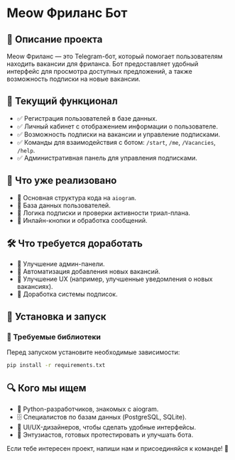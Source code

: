 # Meow Фриланс Бот

## 📌 Описание проекта
Meow Фриланс — это Telegram-бот, который помогает пользователям находить вакансии для фриланса. Бот предоставляет удобный интерфейс для просмотра доступных предложений, а также возможность подписки на новые вакансии.

## 🚀 Текущий функционал
- ✅ Регистрация пользователей в базе данных.
- ✅ Личный кабинет с отображением информации о пользователе.
- ✅ Возможность подписки на вакансии и управление подписками.
- ✅ Команды для взаимодействия с ботом: `/start`, `/me`, `/Vacancies`, `/help`.
- ✅ Административная панель для управления подписками.

## 🔨 Что уже реализовано
- 🔹 Основная структура кода на `aiogram`.
- 🔹 База данных пользователей.
- 🔹 Логика подписки и проверки активности триал-плана.
- 🔹 Инлайн-кнопки и обработка сообщений.

## 🛠 Что требуется доработать
- 🔹 Улучшение админ-панели.
- 🔹 Автоматизация добавления новых вакансий.
- 🔹 Улучшение UX (например, улучшенные уведомления о новых вакансиях).
- 🔹 Доработка системы подписок.

## 💾 Установка и запуск
### 📌 Требуемые библиотеки
Перед запуском установите необходимые зависимости:
```bash
pip install -r requirements.txt
```

## 🔍 Кого мы ищем
- 🐍 Python-разработчиков, знакомых с aiogram.
- 🗄 Специалистов по базам данных (PostgreSQL, SQLite).
- 🎨 UI/UX-дизайнеров, чтобы сделать удобные интерфейсы.
- 🔎 Энтузиастов, готовых протестировать и улучшать бота.

Если тебе интересен проект, напиши нам и присоединяйся к команде! 🚀


